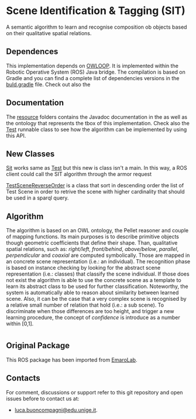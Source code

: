 # Scene Identification & Tagging (SIT)

A semantic algorithm to learn and recognise composition ob objects based on their qualitative spatial relations.

## Dependences
 
This implementation depends on [OWLOOP](https://github.com/EmaroLab/owloop). 
It is implemented within the Robotic Operative System (ROS) Java bridge.
The compilation is based on Gradle and you can find a complete list of dependencies versions 
in the [buld.gradle](https://github.com/EmaroLab/scene_identification_tagging/blob/sit_owloop/sit/build.gradle) file.
Check out also the 

## Documentation

The [resource](https://github.com/EmaroLab/scene_identification_tagging/tree/sit_owloop/resources/) 
folders contains the Javadoc documentation in the as well as the ontology that represents the tbox
of this implementation.
Check also the [Test](https://github.com/EmaroLab/scene_identification_tagging/blob/sit_owloop/sit/src/main/java/it/emarolab/scene_identification_tagging/Test.java)
runnable class to see how the algorithm can be implemented by using this API.

## New Classes

[Sit](https://github.com/TheGor/injected_armor_pkgs/blob/developingMine/injected_armor/sit/src/main/java/it/emarolab/sit/SIT.java) works same as
[Test](https://github.com/EmaroLab/scene_identification_tagging/blob/sit_owloop/sit/src/main/java/it/emarolab/scene_identification_tagging/Test.java) but this new is class isn't a main. In this way, a ROS client could call the SIT algorithm through the armor request

[TestSceneReverseOrder](https://github.com/TheGor/injected_armor_pkgs/blob/developingMine/injected_armor/sit/src/main/java/it/emarolab/sit/TestSceneReverseOrder.java) is a class that sort in descending order the list of Test Scene in order to retrive the scene with higher cardinality that should be used in a sparql query.



## Algorithm

The algorithm is based on an OWL ontology, the Pellet reasoner and couple of mapping functions.
Its main purposes is to describe primitive objects though geometric coefficients that
define their shape. Than, qualitative spatial relations, such as: *right/left*, *front/behind*, *above/below*,
*parallel*, *perpendicular* and *coaxial* are computed symbolically. Those are mapped in an concrete scene
representation (i.e.: an individual). The recognition phase is based on instance checking by looking
for the abstract scene representation (i.e.: classes) that classify the scene individual.
If those does not exist the algorithm is able to use the concrete scene as a template to 
learn its abstract class to be used for further classification. Noteworthy, the
system is automatically able to reason about similarity between learned scene. 
Also, it can be the case that a very complex scene is recognised by a relative small number of relation
that hold (i.e.: a sub scene). To discriminate when those differences are too height, and
trigger a new learning procedure, the concept of *confidence* is introduce as a number within [0,1].
 

# 


## Original Package

This ROS package has been imported from [EmaroLab](https://github.com/EmaroLab/scene_identification_tagging).

## Contacts

For comment, discussions or support refer to this git repository and open issues before to contact us at:
 - [luca.buoncompagni@edu.unige.it](mailto:luca.buoncompagni@edu.unige.it).
